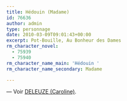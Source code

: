 ```yaml
---
title: Hédouin (Madame)
id: 76636
author: admin
type: personnage
date: 2010-03-09T09:01:43+00:00
excerpt: Pot-Bouille, Au Bonheur des Dames
rm_character_novel:
  - 75939
  - 75940
rm_character_name_main: 'Hédouin '
rm_character_name_secondary: Madame

---
```

— Voir <a href="#/personnage/deleuze-caroline" target="_self">DELEUZE (Caroline)</a>.